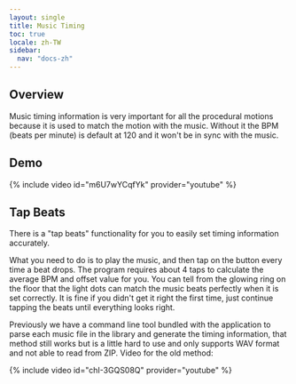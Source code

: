 ```yaml
---
layout: single
title: Music Timing
toc: true
locale: zh-TW
sidebar:
  nav: "docs-zh"
---
```


## Overview
Music timing information is very important for all the procedural motions because it is used to match the motion with the music. Without it the BPM (beats per minute) is default at 120 and it won't be in sync with the music. 

## Demo
{% include video id="m6U7wYCqfYk" provider="youtube" %}

## Tap Beats
There is a "tap beats" functionality for you to easily set timing information accurately. 

What you need to do is to play the music, and then tap on the button every time a beat drops. The program requires about 4 taps to calculate the average BPM and offset value for you. You can tell from the glowing ring on the floor that the light dots can match the music beats perfectly when it is set correctly. It is fine if you didn't get it right the first time, just continue tapping the beats until everything looks right. 

Previously we have a command line tool bundled with the application to parse each music file in the library and generate the timing information, that method still works but is a little hard to use and only supports WAV format and not able to read from ZIP. Video for the old method:   

{% include video id="chI-3GQS08Q" provider="youtube" %}